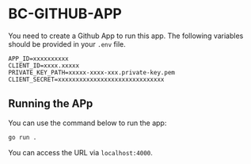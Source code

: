 # BC-GITHUB-APP

You need to create a Github App to run this app.
The following variables should be provided in your `.env` file.

```.env
APP_ID=xxxxxxxxxx
CLIENT_ID=xxxx.xxxxx
PRIVATE_KEY_PATH=xxxxx-xxxx-xxx.private-key.pem
CLIENT_SECRET=xxxxxxxxxxxxxxxxxxxxxxxxxxxxxx
```

## Running the APp

You can use the command below to run the app:

```sh
go run .
```

You can access the URL via `localhost:4000`.